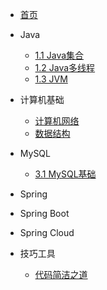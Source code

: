 * [首页](/)

* Java

  * [1.1 Java集合](sunsas/Java集合)
  * [1.2 Java多线程](sunsas/Java多线程)
  * [1.3 JVM](sunsas/JVM)

* 计算机基础

  * [计算机网络](sunsas/计算机网络)
  * [数据结构](sunsas/数据结构)

* MySQL
  * [3.1 MySQL基础](sunsas/MySQL)

* Spring


* Spring Boot

* Spring Cloud


* 技巧工具

  * [代码简洁之道](sunsas/代码简洁之道)
